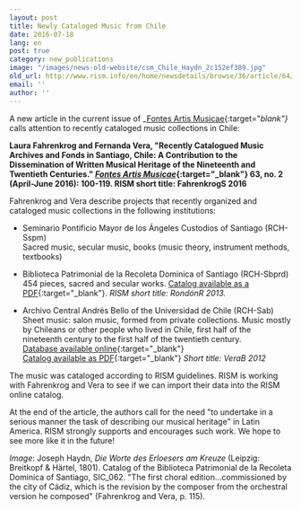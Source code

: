 ```yaml
---
layout: post
title: Newly Cataloged Music from Chile
date: 2016-07-18
lang: en
post: true
category: new_publications
image: "/images/news-old-website/csm_Chile_Haydn_2c152ef389.jpg"
old_url: http://www.rism.info/en/home/newsdetails/browse/36/article/64/newly-cataloged-music-from-chile.html
email: ''
author: ''
---
```


A new article in the current issue of _[Fontes Artis Musicae](https://muse.jhu.edu/journal/688){:target="_blank"}_ calls attention to recently cataloged music collections in Chile:

**Laura Fahrenkrog and Fernanda Vera, "Recently Catalogued Music Archives and Fonds in Santiago, Chile: A Contribution to the Dissemination of Written Musical Heritage of the Nineteenth and Twentieth Centuries." [_Fontes Artis Musicae_](http://www.iaml.info/fontes-artis-musicae){:target="_blank"} 63, no. 2 (April-June 2016): 100-119. RISM short title: FahrenkrogS 2016**

Fahrenkrog and Vera describe projects that recently organized and cataloged music collections in the following institutions:

- Seminario Pontificio Mayor de los Ángeles Custodios of Santiago (RCH-Sspm)  
Sacred music, secular music, books (music theory, instrument methods, textbooks)

- Biblioteca Patrimonial de la Recoleta Dominica of Santiago (RCH-Sbprd)  
454 pieces, sacred and secular works. [Catalog available as a PDF](http://www.museodominico.cl/620/articles-9841_archivo_01.pdf){:target="_blank"}. _RISM short title: RondónR 2013._

- Archivo Central Andrés Bello of the Universidad de Chile (RCH-Sab)  
Sheet music: salon music, formed from private collections. Music mostly by Chileans or other people who lived in Chile, first half of the nineteenth century to the first half of the twentieth century.  
[Database available online](http://archivobello.uchile.cl/partituras/){:target="_blank"}  
[Catalog available as PDF](http://archivobello.uchile.cl/partituras/pdf/partituras.pdf){:target="_blank"} _Short title: VeraB 2012_

The music was cataloged according to RISM guidelines. RISM is working with Fahrenkrog and Vera to see if we can import their data into the RISM online catalog.

At the end of the article, the authors call for the need "to undertake in a serious manner the task of describing our musical heritage" in Latin America. RISM strongly supports and encourages such work. We hope to see more like it in the future!

_Image_: Joseph Haydn, _Die Worte des Erloesers am Kreuze_ (Leipzig: Breitkopf & Härtel, 1801). Catalog of the Biblioteca Patrimonial de la Recoleta Dominica of Santiago, SIC\_062. "The first choral edition...commissioned by the city of Cádiz, which is the revision by the composer from the orchestral version he composed" (Fahrenkrog and Vera, p. 115).
